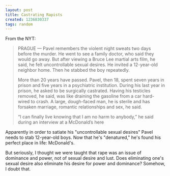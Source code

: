 ```yaml
---
layout: post
title: Castrating Rapists
created: 1236830337
tags: random
---
```

From the NYT:

> PRAGUE — Pavel remembers the violent night sweats two days before the murder. He went to see a family doctor, who said they would go away. But after viewing a Bruce Lee martial arts film, he said, he felt uncontrollable sexual desires. He invited a 12-year-old neighbor home. Then he stabbed the boy repeatedly.
> 
> More than 20 years have passed. Pavel, then 18, spent seven years in prison and five years in a psychiatric institution. During his last year in prison, he asked to be surgically castrated. Having his testicles removed, he said, was like draining the gasoline from a car hard-wired to crash. A large, dough-faced man, he is sterile and has forsaken marriage, romantic relationships and sex, he said.
> 
> “I can finally live knowing that I am no harm to anybody,” he said during an interview at a McDonald’s here

Apparently in order to satiate his "uncontrollable sexual desires" Pavel needs to stab 12-year-old boys. Now that he's "denatured," he's found his perfect place in life: McDonald's.

But seriously, I thought we were taught that rape was an issue of dominance and power, not of sexual desire and lust. Does eliminating one's sexual desire also eliminate his desire for power and dominance? Somehow, I doubt that.
